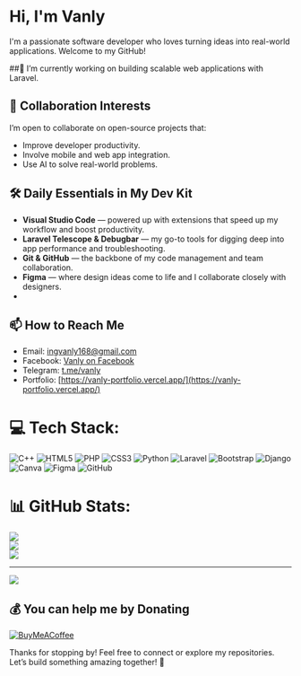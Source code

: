 # Hi, I'm Vanly

I'm a passionate software developer who loves turning ideas into real-world applications. Welcome to my GitHub!

##🔭 I’m currently working on building scalable web applications with Laravel.

## 👯 Collaboration Interests
I’m open to collaborate on open-source projects that:
- Improve developer productivity.
- Involve mobile and web app integration.
- Use AI to solve real-world problems.
  
## 🛠️ Daily Essentials in My Dev Kit
- **Visual Studio Code** — powered up with extensions that speed up my workflow and boost productivity.
- **Laravel Telescope & Debugbar** — my go-to tools for digging deep into app performance and troubleshooting.
- **Git & GitHub** — the backbone of my code management and team collaboration.
- **Figma** — where design ideas come to life and I collaborate closely with designers.
- 
## 📫 How to Reach Me
- Email: ingvanly168@gmail.com
- Facebook: [Vanly on Facebook](https://www.facebook.com/share/1FwgaKhWW1/?mibextid=wwXIfr)
- Telegram: [t.me/vanly](https://t.me/UngVanly)
- Portfolio: [https://vanly-portfolio.vercel.app/](https://vanly-portfolio.vercel.app/)

# 💻 Tech Stack:
![C++](https://img.shields.io/badge/c++-%2300599C.svg?style=for-the-badge&logo=c%2B%2B&logoColor=white) ![HTML5](https://img.shields.io/badge/html5-%23E34F26.svg?style=for-the-badge&logo=html5&logoColor=white) ![PHP](https://img.shields.io/badge/php-%23777BB4.svg?style=for-the-badge&logo=php&logoColor=white) ![CSS3](https://img.shields.io/badge/css3-%231572B6.svg?style=for-the-badge&logo=css3&logoColor=white) ![Python](https://img.shields.io/badge/python-3670A0?style=for-the-badge&logo=python&logoColor=ffdd54) ![Laravel](https://img.shields.io/badge/laravel-%23FF2D20.svg?style=for-the-badge&logo=laravel&logoColor=white) ![Bootstrap](https://img.shields.io/badge/bootstrap-%238511FA.svg?style=for-the-badge&logo=bootstrap&logoColor=white) ![Django](https://img.shields.io/badge/django-%23092E20.svg?style=for-the-badge&logo=django&logoColor=white) ![Canva](https://img.shields.io/badge/Canva-%2300C4CC.svg?style=for-the-badge&logo=Canva&logoColor=white) ![Figma](https://img.shields.io/badge/figma-%23F24E1E.svg?style=for-the-badge&logo=figma&logoColor=white) ![GitHub](https://img.shields.io/badge/github-%23121011.svg?style=for-the-badge&logo=github&logoColor=white)
# 📊 GitHub Stats:
![](https://github-readme-stats.vercel.app/api?username=Ing-Vanly&theme=midnight-purple&hide_border=false&include_all_commits=false&count_private=false)<br/>
![](https://nirzak-streak-stats.vercel.app/?user=Ing-Vanly&theme=midnight-purple&hide_border=false)<br/>
![](https://github-readme-stats.vercel.app/api/top-langs/?username=Ing-Vanly&theme=midnight-purple&hide_border=false&include_all_commits=false&count_private=false&layout=compact)

---
[![](https://visitcount.itsvg.in/api?id=Ing-Vanly&icon=0&color=0)](https://visitcount.itsvg.in)

  ## 💰 You can help me by Donating
  [![BuyMeACoffee](https://img.shields.io/badge/Buy%20Me%20a%20Coffee-ffdd00?style=for-the-badge&logo=buy-me-a-coffee&logoColor=black)](https://buymeacoffee.com/004956936) 

  
<!-- Proudly created with GPRM ( https://gprm.itsvg.in ) -->
  
Thanks for stopping by! Feel free to connect or explore my repositories. Let’s build something amazing together! 🚀
